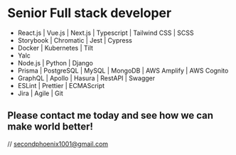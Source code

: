 # Senior Full stack developer

- React.js | Vue.js | Next.js | Typescript | Tailwind CSS | SCSS<br />
- Storybook | Chromatic | Jest | Cypress<br />
- Docker | Kubernetes | Tilt<br />
- Yalc
- Node.js | Python | Django<br />
- Prisma | PostgreSQL | MySQL | MongoDB | AWS Amplify | AWS Cognito<br />
- GraphQL | Apollo | Hasura | RestAPI | Swagger<br />
- ESLint | Prettier | ECMAScript<br />
- Jira | Agile | Git<br />

## Please contact me today and see how we can make world better! <br /> 
// secondphoenix1001@gmail.com
